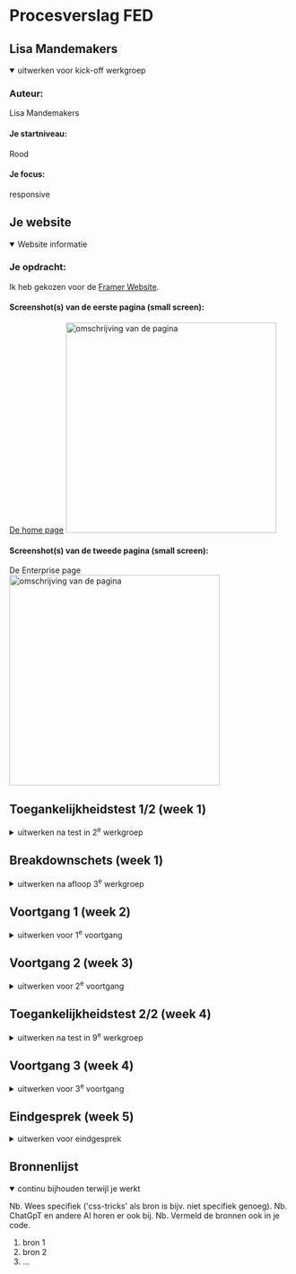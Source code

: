 # Procesverslag FED


## Lisa Mandemakers

<details open>
  <summary>uitwerken voor kick-off werkgroep</summary>

  ### Auteur:
Lisa Mandemakers

  #### Je startniveau:
Rood

  #### Je focus:
responsive
 
</details>


## Je website

<details open>
  <summary>Website informatie</summary>

  ### Je opdracht:
  Ik heb gekozen voor de [Framer Website](https://www.framer.com/?via=quy-vu-manh&dub_id=lDEqkcLfbW2z5nyH&gad_source=1).

  #### Screenshot(s) van de eerste pagina (small screen): 
 [De home page](https://www.framer.com/?via=quy-vu-manh&dub_id=lDEqkcLfbW2z5nyH&gad_source=1)
  <img src="/assets/read-me-img/Framer-Home-Phone.png"  width="375px" alt="omschrijving van de pagina">

  #### Screenshot(s) van de tweede pagina (small screen):
  De Enterprise page
  <img src="/assets/read-me-img/Framer-Enterprise-Phone.png"  width="375px" alt="omschrijving van de pagina">
 
</details>


## Toegankelijkheidstest 1/2 (week 1)

<details>
  <summary>uitwerken na test in 2<sup>e</sup> werkgroep</summary>

  ### Bevindingen

  Kansen voor verbetering Framer voor de screenreader:
  Enterprise page: 
* Hij skipt over de H1, H2, H3, H4 en bodyteksten 
* Hij ziet wel de links maar niet de images of logo’s 
* Je krijgt bij de text blokken met knoppen “learn more” alleen dat te horen, je weet dus helemaal niet waar dat naar verwijst
* Bij sommige links leest die de hele https request voor, dit kan best verwarrend zijn 
* Hij slaat een hele sectie over die met alleen teksten 
* Ze maken alleen maar gebruik van divs, classes, ID’s ipv gewone semantics zoals “main” “footer” “header”
* Sanne gaat letten op de structuur en de koppen en de alt teksten 

</details>


## Breakdownschets (week 1)

<details>
  <summary>uitwerken na afloop 3<sup>e</sup> werkgroep</summary>

  ### de hele pagina: 
  <img src="/assets/read-me-img/Framer-Home-Phone.png" width="375px" alt="breakdown van de hele pagina">

  ### dynamisch deel (bijv menu): 
  <img src="readme-images/dummy-plaatje.jpg" width="375px" alt="breakdown van een dynamisch deel">

  ### wellicht nog een dynamisch deel (bijv filter): 
  <img src="readme-images/dummy-plaatje.jpg" width="375px" alt="breakdown van nog een dynamisch deel">

</details>





## Voortgang 1 (week 2)

<details>
  <summary>uitwerken voor 1<sup>e</sup> voortgang</summary>

  ### Stand van zaken
  hier dit ging goed & dit was lastig (neem ook screenshots op van delen van je website en code)


  ### Agenda voor meeting
  samen met je groepje opstellen

  | Robin Yildiz   | Kaa Leung Ho         | Kaj-Benjamin Sitanala    | Lisa Mandemakers       |
  | ---            | ---                  | ---          | ---              |
  | Breakdownschets nakijken  | Breakdownschets nakijken          | Breakdownschets nakijken    |  Ik wil minder gaan nesten en onnodige divs gbruiken, hoe pak ik dit aan   |
  | Html structuur controleren of het matcht met breakdownschets | Html structuur controleren of het matcht met breakdownschets | Html structuur controleren of het matcht met breakdownschets | - Kijken of mijn Html semantisch correct is |  Hoe ga ik de slider op de homepage aanpakken?
  | Groenlicht krijgen voor css          | Groenlicht krijgen voor css               | Groenlicht krijgen voor css           | Breakdownschets nagaan          |
|| | een erg volle css | De divs / classes op sommige plekken, correct gebruikt of niet?| 
| | | | Css  opzet checken |


  ### Verslag van meeting
  hier na afloop snel de uitkomsten van de meeting vastleggen

  - punt 1
  - punt 2
  - nog een punt
  - ...

</details>





## Voortgang 2 (week 3)

<details>
  <summary>uitwerken voor 2<sup>e</sup> voortgang</summary>

  ### Stand van zaken
  hier dit ging goed & dit was lastig (neem ook screenshots op van delen van je website en code)


  ### Agenda voor meeting
  samen met je groepje opstellen

  | student 1      | student 2          | student 3    | student 4        |
  | ---            | ---                | ---          | ---              |
  | dit bespreken  | en dit             | en ik dit    | en dan ik dat    |
  | en dat ook nog | dit als er tijd is | nog een punt | dit wil ik zeker |
  | ...            | ...                | ...          | ...              |


  ### Verslag van meeting
  hier na afloop snel de uitkomsten van de meeting vastleggen

  - punt 1
  - punt 2
  - nog een punt
- ...

</details>





## Toegankelijkheidstest 2/2 (week 4)

<details>
  <summary>uitwerken na test in 9<sup>e</sup> werkgroep</summary>

  ### Bevindingen
  Lijst met je bevindingen die in de test naar voren kwamen (geef ook aan wat er verbeterd is):

</details>





## Voortgang 3 (week 4)

<details>
  <summary>uitwerken voor 3<sup>e</sup> voortgang</summary>

  ### Stand van zaken
  hier dit ging goed & dit was lastig (neem ook screenshots op van delen van je website en code)


  ### Agenda voor meeting
  samen met je groepje opstellen

  | student 1      | student 2          | student 3    | student 4        |
  | ---            | ---                | ---          | ---              |
  | dit bespreken  | en dit             | en ik dit    | en dan ik dat    |
  | en dat ook nog | dit als er tijd is | nog een punt | dit wil ik zeker |
  | ...            | ...                | ...          | ...              |


  ### Verslag van meeting
  hier na afloop snel de uitkomsten van de meeting vastleggen

  - punt 1
  - punt 2
  - nog een punt
  - ...

</details>





## Eindgesprek (week 5)

<details>
  <summary>uitwerken voor eindgesprek</summary>

  ### Je uitkomst - karakteristiek screenshots:
  <img src="readme-images/dummy-plaatje.jpg" width="375px" alt="uitomst opdracht 1">


  ### Dit ging goed/Heb ik geleerd: 
  Korte omschrijving met plaatjes

  <img src="readme-images/dummy-plaatje.jpg" width="375px" alt="top">


  ### Dit was lastig/Is niet gelukt:
  Korte omschrijving met plaatjes

  <img src="readme-images/dummy-plaatje.jpg" width="375px" alt="bummer">
</details>





## Bronnenlijst

<details open>
  <summary>continu bijhouden terwijl je werkt</summary>

  Nb. Wees specifiek ('css-tricks' als bron is bijv. niet specifiek genoeg). 
  Nb. ChatGpT en andere AI horen er ook bij.
  Nb. Vermeld de bronnen ook in je code.

  1. bron 1
  2. bron 2
  3. ...

</details>